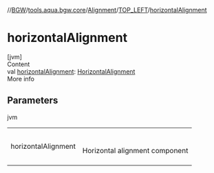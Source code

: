 //[BGW](../../../../index.md)/[tools.aqua.bgw.core](../../index.md)/[Alignment](../index.md)/[TOP_LEFT](index.md)/[horizontalAlignment](horizontal-alignment.md)



# horizontalAlignment  
[jvm]  
Content  
val [horizontalAlignment](horizontal-alignment.md): [HorizontalAlignment](../../-horizontal-alignment/index.md)  
More info  


## Parameters  
  
jvm  
  
| | |
|---|---|
| <a name="tools.aqua.bgw.core/Alignment.TOP_LEFT/horizontalAlignment/#/PointingToDeclaration/"></a>horizontalAlignment| <a name="tools.aqua.bgw.core/Alignment.TOP_LEFT/horizontalAlignment/#/PointingToDeclaration/"></a><br><br>Horizontal alignment component<br><br>|
  
  



